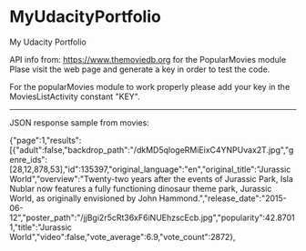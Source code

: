 # MyUdacityPortfolio
My Udacity Portfolio

API info from: https://www.themoviedb.org for the PopularMovies module
Plase visit the web page and generate a key in order to test the code.

For the popularMovies module to work properly please add your key in the MoviesListActivity constant "KEY".



----------------------------------------------------------------------

JSON response sample from movies:

{"page":1,"results":[{"adult":false,"backdrop_path":"/dkMD5qlogeRMiEixC4YNPUvax2T.jpg","genre_ids":[28,12,878,53],"id":135397,"original_language":"en","original_title":"Jurassic World","overview":"Twenty-two years after the events of Jurassic Park, Isla Nublar now features a fully functioning dinosaur theme park, Jurassic World, as originally envisioned by John Hammond.","release_date":"2015-06-12","poster_path":"/jjBgi2r5cRt36xF6iNUEhzscEcb.jpg","popularity":42.87011,"title":"Jurassic World","video":false,"vote_average":6.9,"vote_count":2872},

